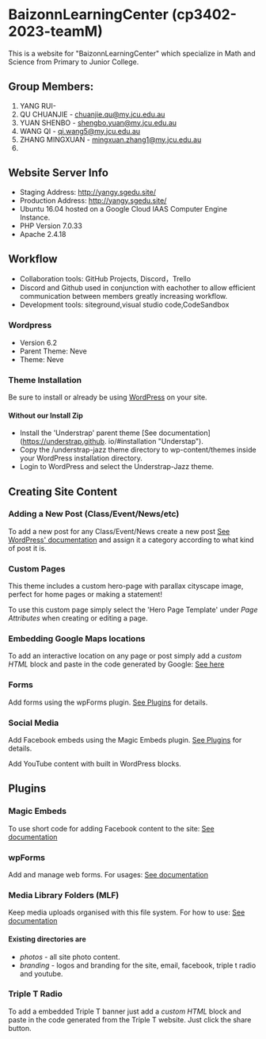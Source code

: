 # BaizonnLearningCenter (cp3402-2023-teamM)
This is a website for "BaizonnLearningCenter" which specialize in Math and Science from Primary to Junior College.


## Group Members:
1.  YANG RUI-
2.  QU CHUANJIE - chuanjie.qu@my.jcu.edu.au
3.  YUAN SHENBO - shengbo.yuan@my.jcu.edu.au
4.  WANG QI - qi.wang5@my.jcu.edu.au
5. ZHANG MINGXUAN - mingxuan.zhang1@my.jcu.edu.au
6.

## Website Server Info
- Staging Address: http://yangy.sgedu.site/
- Production Address: http://yangy.sgedu.site/
- Ubuntu 16.04 hosted on a Google Cloud IAAS Computer Engine Instance.
- PHP Version 7.0.33
- Apache 2.4.18

## Workflow
- Collaboration tools:  GitHub Projects, Discord，Trello
- Discord and Github used in conjunction with eachother to allow efficient communication between members greatly increasing workflow.
- Development tools: siteground,visual studio code,CodeSandbox


### Wordpress
- Version 6.2
- Parent Theme: Neve
- Theme: Neve

### Theme Installation
Be sure to install or already be using [WordPress](https://wordpress.org/download/ "Download WordPress") on your site.
#### Without our Install Zip
- Install the 'Understrap' parent theme [See documentation](https://understrap.github.        io/#installation "Understap").
- Copy the /understrap-jazz theme directory to wp-content/themes inside your WordPress installation directory.
- Login to WordPress and select the Understrap-Jazz theme.

## Creating Site Content
### Adding a New Post (Class/Event/News/etc)
To add a new post for any Class/Event/News create a new post [See WordPress' documentation](https://wordpress.org/support/article/writing-posts/) and assign it a category according to what kind of post it is.
### Custom Pages
This theme includes a custom hero-page with parallax cityscape image, perfect for home pages or making a statement!

To use this custom page simply select the 'Hero Page Template' under *Page Attributes* when creating or editing a page.
### Embedding Google Maps locations
To add an interactive location on any page or post simply add a *custom HTML* block and paste in the code generated by Google: [See here](https://support.google.com/maps/answer/144361?co=GENIE.Platform%3DDesktop&hl=en "Google Maps Embeds")
### Forms
Add forms using the wpForms plugin.         [See Plugins](#wpForms) for details.
### Social Media
Add Facebook embeds using the Magic Embeds plugin.         [See Plugins](#magic-embeds) for details.

Add YouTube content with built in WordPress blocks.

## Plugins
### Magic Embeds
To use short code for adding Facebook content to the site: [See documentation](https://wpembedfb.com/documentation/wp-embed-facebook-shortcode-attributes-and-examples/ "Facebook Shortcode")
### wpForms
Add and manage web forms.         For usages: [See documentation](https://wpforms.com/docs/creating-first-form/?utm_source=WordPress&utm_medium=link&utm_campaign=liteplugin "wpForms How to")
### Media Library Folders (MLF)
Keep media uploads organised with this file system.         For how to use: [See documentation](https://maxgalleria.com/media-library-plus/?utm_source=repo&utm_medium=video&utm_content=video&utm_campaign=video "MLF How-to")

#### Existing directories are

- *photos* - all site photo content.
- *branding* - logos and branding for the site, email, facebook, triple t radio and youtube.
### Triple T Radio
To add a embedded Triple T banner just add a *custom HTML* block and paste in the code generated from the Triple T website.
Just click the share button.
